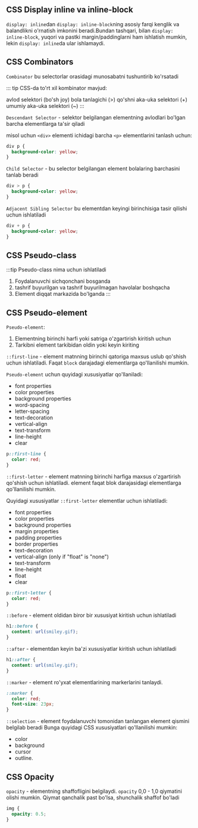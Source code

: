 ## CSS Display inline va inline-block

`display: inline`dan  `display: inline-block`ning asosiy farqi kenglik va balandlikni o'rnatish imkonini beradi.Bundan tashqari, bilan `display: inline-block`, yuqori va pastki margin/paddinglarni ham ishlatish mumkin, lekin `display: inline`da ular ishlamaydi.

## CSS Combinators
`Combinator` bu selectorlar orasidagi munosabatni tushuntirib ko'rsatadi

::: tip CSS-da to'rt xil kombinator mavjud:

avlod selektori (bo'sh joy)
bola tanlagichi (>)
qo'shni aka-uka selektori (+)
umumiy aka-uka selektori (~)
:::

`Descendant Selector` - selektor belgilangan elementning avlodlari bo'lgan barcha elementlarga ta'sir qiladi

misol uchun `<div>` elementi ichidagi barcha `<p>` elementlarini tanlash uchun:

```css
div p {
  background-color: yellow;
}
```

`Child Selector` - bu selector belgilangan element bolalaring barchasini tanlab beradi
```css
div > p {
  background-color: yellow;
}
```
`Adjacent Sibling Selector` bu elementdan keyingi birinchisiga tasir qilishi uchun ishlatiladi
```css
div + p {
  background-color: yellow;
}
```

## CSS Pseudo-class
:::tip Pseudo-class nima uchun ishlatiladi
1. Foydalanuvchi sichqonchani bosganda
2. tashrif buyurilgan va tashrif buyurilmagan havolalar boshqacha
3. Element diqqat markazida bo'lganda
:::
## CSS Pseudo-element
`Pseudo-element`:
1. Elementning birinchi harfi yoki satriga o'zgartirish kiritish uchun
2. Tarkibni element tarkibidan oldin yoki keyin kiriting

`::first-line` - element matnning birinchi qatoriga maxsus uslub qo'shish uchun ishlatiladi.
Faqat `block` darajadagi elementlarga qo'llanilishi mumkin.<br>

`Pseudo-element` uchun quyidagi xususiyatlar qo'llaniladi:
- font properties
- color properties
- background properties
- word-spacing
- letter-spacing
- text-decoration
- vertical-align
- text-transform
- line-height
- clear

```css
p::first-line {
  color: red;
}
```

`::first-letter` - element matnning birinchi harfiga maxsus o'zgartirish qo'shish uchun ishlatiladi.
element faqat blok darajasidagi elementlarga qo'llanilishi mumkin.

Quyidagi xususiyatlar `::first-letter` elementlar uchun ishlatiladi:
- font properties
- color properties 
- background properties
- margin properties
- padding properties
- border properties
- text-decoration
- vertical-align (only if "float" is "none")
- text-transform
- line-height
- float
- clear

```css
p::first-letter {
  color: red;
}
```

`::before` - element oldidan biror bir xususiyat kiritish uchun ishlatiladi

```css
h1::before {
  content: url(smiley.gif);
}
```

`::after` - elementdan keyin ba'zi xususiyatlar kiritish uchun ishlatiladi

```css
h1::after {
  content: url(smiley.gif);
}
```

`::marker` - element ro'yxat elementlarining markerlarini tanlaydi.

```css
::marker {
  color: red;
  font-size: 23px;
}
```

`::selection` - element foydalanuvchi tomonidan tanlangan element qismini belgilab beradi
Bunga quyidagi CSS xususiyatlari qo'llanilishi mumkin:
- color
- background
- cursor
- outline.
## CSS Opacity
`opacity` - elementning shaffofligini belgilaydi. `opacity` 0,0 - 1,0 qiymatini olishi mumkin. Qiymat qanchalik past bo'lsa, shunchalik shaffof bo'ladi

```css
img {
  opacity: 0.5;
}
```